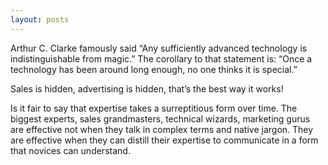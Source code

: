 ```yaml
---
layout: posts
---
```


Arthur C. Clarke famously said “Any sufficiently advanced technology is indistinguishable from magic.” The corollary to that statement is: “Once a technology has been around long enough, no one thinks it is special.”

Sales is hidden, advertising is hidden, that’s the best way it works!

Is it fair to say that expertise takes a surreptitious form over time. The biggest experts, sales grandmasters, technical wizards, marketing gurus are effective not when they talk in complex terms and native jargon. They are effective when they can distill their expertise to communicate in a form that novices can understand.
